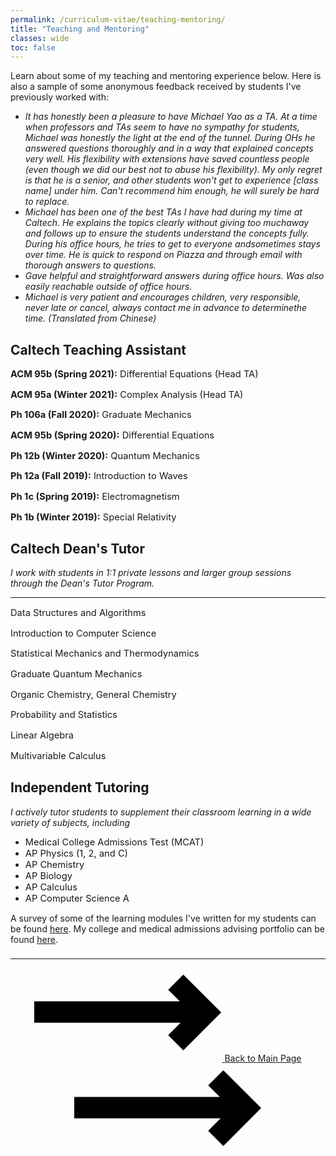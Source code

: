 ```yaml
---
permalink: /curriculum-vitae/teaching-mentoring/
title: "Teaching and Mentoring"
classes: wide
toc: false
---
```


<head>
    <link rel="stylesheet" href="https://cdnjs.cloudflare.com/ajax/libs/font-awesome/4.7.0/css/font-awesome.min.css">
</head>

Learn about some of my teaching and mentoring experience below. Here is also a sample of some anonymous feedback received by students I've previously worked with:
  - *It has honestly been a pleasure to have Michael Yao as a TA. At a time when professors and TAs seem to have no sympathy for students, Michael was honestly the light at the end of the tunnel. During OHs he answered questions thoroughly and in a way that explained concepts very well. His flexibility with extensions have saved countless people (even though we did our best not to abuse his flexibility). My only regret is that he is a senior, and other students won't get to experience [class name] under him. Can't recommend him enough, he will surely be hard to replace.*
  - *Michael has been one of the best TAs I have had during my time at Caltech. He explains the topics clearly without giving too muchaway and follows up to ensure the students understand the concepts fully. During his office hours, he tries to get to everyone andsometimes stays over time. He is quick to respond on Piazza and through email with thorough answers to questions.*
  - *Gave helpful and straightforward answers during office hours. Was also easily reachable outside of office hours.*
  - *Michael is very patient and encourages children, very responsible, never late or cancel, always contact me in advance to determinethe time. (Translated from Chinese)*

<div class="box-wrap">
  <div class="boxTwo">
    <h2>Caltech Teaching Assistant</h2>
    <p style="font-size:11pt;"><b>ACM 95b (Spring 2021):</b> Differential Equations (Head TA)</p>
    <p style="font-size:11pt;"><b>ACM 95a (Winter 2021):</b> Complex Analysis (Head TA)</p>
    <p style="font-size:11pt;"><b>Ph 106a (Fall 2020):</b> Graduate Mechanics</p>
    <p style="font-size:11pt;"><b>ACM 95b (Spring 2020):</b> Differential Equations</p>
    <p style="font-size:11pt;"><b>Ph 12b (Winter 2020):</b> Quantum Mechanics</p>
    <p style="font-size:11pt;"><b>Ph 12a (Fall 2019):</b> Introduction to Waves</p>
    <p style="font-size:11pt;"><b>Ph 1c (Spring 2019):</b> Electromagnetism</p>
    <p style="font-size:11pt;"><b>Ph 1b (Winter 2019):</b> Special Relativity</p>
  </div>
  <div class="boxTwo">
    <h2>Caltech Dean's Tutor</h2>
    <p><em>I work with students in 1:1 private lessons and larger group sessions through the Dean's Tutor Program.</em></p>
    <hr>
    <p style="font-size:11pt;">Data Structures and Algorithms</p>
    <p style="font-size:11pt;">Introduction to Computer Science</p>
    <p style="font-size:11pt;">Statistical Mechanics and Thermodynamics</p>
    <p style="font-size:11pt;">Graduate Quantum Mechanics</p>
    <p style="font-size:11pt;">Organic Chemistry, General Chemistry</p>
    <p style="font-size:11pt;">Probability and Statistics</p>
    <p style="font-size:11pt;">Linear Algebra</p>
    <p style="font-size:11pt;">Multivariable Calculus</p>
    <p style="font-size:16pt;"> </p>
  </div>
  <div class="boxTwo">
    <h2>Independent Tutoring</h2>
    <p><em>I actively tutor students to supplement their classroom learning in a wide variety of subjects, including</em></p>
    <ul>
        <li style="font-size:11pt;">Medical College Admissions Test (MCAT)</li>
        <li style="font-size:11pt;">AP Physics (1, 2, and C)</li>
        <li style="font-size:11pt;">AP Chemistry</li>
        <li style="font-size:11pt;">AP Biology</li>
        <li style="font-size:11pt;">AP Calculus</li>
        <li style="font-size:11pt;">AP Computer Science A</li>
    </ul>
    <p>A survey of some of the learning modules I've written for my students can be found <a href="/teaching-material/">here</a>. My college and medical admissions advising portfolio can be found <a href="/advising/">here</a>.</p>
    <p style="font-size:17pt;"> </p>
  </div>
</div>

<hr>

<center><div id="button">
<a href="/curriculum-vitae/">
    <svg class="icon-arrow before">
        <use xlink:href="#arrow"></use>
    </svg>
    <span class="label">Back to Main Page</span>
    <svg class="icon-arrow after">
        <use xlink:href="#arrow"></use>
    </svg>
</a>
</div></center>

<svg style="display: none;">
  <defs>
    <symbol id="arrow" viewBox="0 0 35 15">
      <title>Arrow</title>
      <path d="M27.172 5L25 2.828 27.828 0 34.9 7.071l-7.07 7.071L25 11.314 27.314 9H0V5h27.172z "/>
    </symbol>
  </defs>
</svg>
